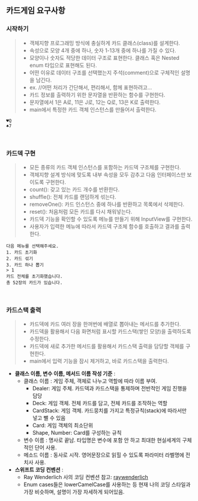 ## 카드게임 요구사항

### 시작하기

>- 객체지향 프로그래밍 방식에 충실하게 카드 클래스(class)를 설계한다.
>- 속성으로 모양 4개 중에 하나, 숫자 1-13개 중에 하나를 가질 수 있다.
>- 모양이나 숫자도 적당한 데이터 구조로 표현한다. 클래스 혹은 Nested enum 타입으로 표현해도 된다.
>- 어떤 이유로 데이터 구조를 선택했는지 주석(comment)으로 구체적인 설명을 남긴다. 
>- ex. //어떤 처리가 간단해서, 편리해서, 함께 표현하려고...
>- 카드 정보를 출력하기 위한 문자열을 반환하는 함수를 구현한다.
>- 문자열에서 1은 A로, 11은 J로, 12는 Q로, 13은 K로 출력한다.
>- main에서 특정한 카드 객체 인스턴스를 만들어서 출력한다.

```
♥️Q
♠️7
```

<br/>

### 카드덱 구현
>- 모든 종류의 카드 객체 인스턴스를 포함하는 카드덱 구조체를 구현한다.
>- 객체지향 설계 방식에 맞도록 내부 속성을 모두 감추고 다음 인터페이스만 보이도록 구현한다.
>- count(): 갖고 있는 카드 개수를 반환한다.
>- shuffle(): 전체 카드를 랜덤하게 섞는다.
>- removeOne(): 카드 인스턴스 중에 하나를 반환하고 목록에서 삭제한다.
>- reset(): 처음처럼 모든 카드를 다시 채워넣는다.
>- 카드덱 기능을 확인할 수 있도록 메뉴를 만들기 위해 InputView를 구현한다.
>- 사용자가 입력한 메뉴에 따라서 카드덱 구조체 함수를 호출하고 결과를 출력한다.

```
다음 메뉴를 선택해주세요.
1. 카드 초기화
2. 카드 섞기
3. 카드 하나 뽑기
> 1
카드 전체를 초기화했습니다. 
총 52장의 카드가 있습니다.

```

<br/>

### 카드스택 출력
>- 카드덱에 카드 여러 장을 한꺼번에 배열로 뽑아내는 메서드를 추가한다.
>- 카드덱을 활용해서 다음 화면처럼 표시할 카드스택(쌓인 모양)을 출력하도록 수정한다.
>- 카드덱에 새로 추가한 메서드를 활용해서 카드스택 출력을 담당할 객체를 구현한다.
>- main에서 입력 기능을 잠시 제거하고, 바로 카드스택을 출력한다.

- **클래스 이름, 변수 이름, 메서드 이름 작성 기준** : 
	- 클래스 이름 : 게임 주체, 객체로 나누고 역할에 따라 이름 부여.
		- Dealer: 게임 주체. 카드덱과 카드스택을 통제하며 전반적인 게임 진행을 담당
		- Deck: 게임 객체. 전체 카드를 담고, 전체 카드를 조작하는 역할
		- CardStack: 게임 객체. 카드뭉치를 가지고 특정규칙(stack)에 따라서만 넣고 뺄 수 있음
		- Card: 게임 객체의 최소단위
		- Shape, Number: Card를 구성하는 규칙
	- 변수 이름 : 명사로 끝남. 타입명은 변수에 포함 안 하고 최대한 현실세계의 구체적인 단어 사용.
	- 메소드 이름 : 동사로 시작. 영어문장으로 읽힐 수 있도록 파라미터 라벨명에 전치사 사용.
- **스위프트 코딩 컨벤션** :
	- Ray Wenderlich 사의 코딩 컨벤션 참고: [raywenderlich](https://github.com/raywenderlich/swift-style-guide#correctness)
	- Enum cases들은 lowerCamelCase를 사용하는 등 현재 나의 코딩 스타일과 가장 비슷하며, 설명이 가장 자세하게 되어있음.